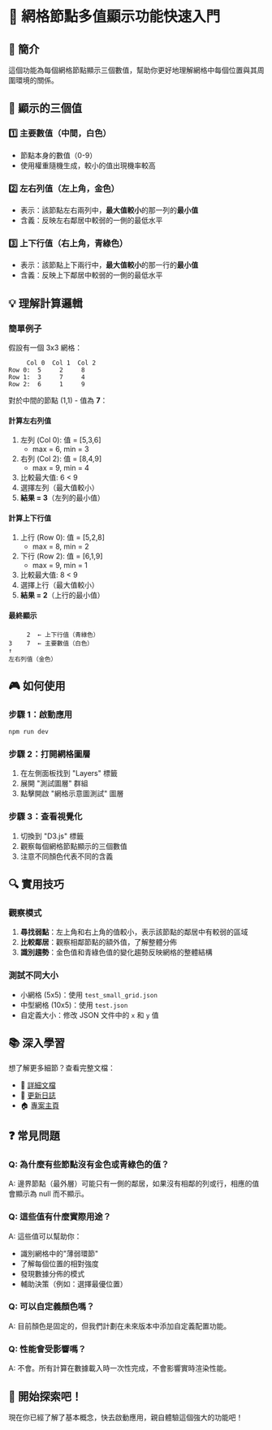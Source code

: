 # 🚀 網格節點多值顯示功能快速入門

## 📖 簡介

這個功能為每個網格節點顯示三個數值，幫助你更好地理解網格中每個位置與其周圍環境的關係。

## 🎯 顯示的三個值

### 1️⃣ 主要數值（中間，白色）

- 節點本身的數值（0-9）
- 使用權重隨機生成，較小的值出現機率較高

### 2️⃣ 左右列值（左上角，金色）

- 表示：該節點左右兩列中，**最大值較小**的那一列的**最小值**
- 含義：反映左右鄰居中較弱的一側的最低水平

### 3️⃣ 上下行值（右上角，青綠色）

- 表示：該節點上下兩行中，**最大值較小**的那一行的**最小值**
- 含義：反映上下鄰居中較弱的一側的最低水平

## 💡 理解計算邏輯

### 簡單例子

假設有一個 3x3 網格：

```
     Col 0  Col 1  Col 2
Row 0:  5     2     8
Row 1:  3     7     4
Row 2:  6     1     9
```

對於中間的節點 (1,1) - 值為 **7**：

#### 計算左右列值

1. 左列 (Col 0): 值 = [5,3,6]
   - max = 6, min = 3
2. 右列 (Col 2): 值 = [8,4,9]
   - max = 9, min = 4
3. 比較最大值: 6 < 9
4. 選擇左列（最大值較小）
5. **結果 = 3**（左列的最小值）

#### 計算上下行值

1. 上行 (Row 0): 值 = [5,2,8]
   - max = 8, min = 2
2. 下行 (Row 2): 值 = [6,1,9]
   - max = 9, min = 1
3. 比較最大值: 8 < 9
4. 選擇上行（最大值較小）
5. **結果 = 2**（上行的最小值）

#### 最終顯示

```
     2  ← 上下行值（青綠色）
3    7  ← 主要數值（白色）
↑
左右列值（金色）
```

## 🎮 如何使用

### 步驟 1：啟動應用

```bash
npm run dev
```

### 步驟 2：打開網格圖層

1. 在左側面板找到 "Layers" 標籤
2. 展開 "測試圖層" 群組
3. 點擊開啟 "網格示意圖測試" 圖層

### 步驟 3：查看視覺化

1. 切換到 "D3.js" 標籤
2. 觀察每個網格節點顯示的三個數值
3. 注意不同顏色代表不同的含義

## 🔍 實用技巧

### 觀察模式

1. **尋找弱點**：左上角和右上角的值較小，表示該節點的鄰居中有較弱的區域
2. **比較鄰居**：觀察相鄰節點的額外值，了解整體分佈
3. **識別趨勢**：金色值和青綠色值的變化趨勢反映網格的整體結構

### 測試不同大小

- 小網格 (5x5)：使用 `test_small_grid.json`
- 中型網格 (10x5)：使用 `test.json`
- 自定義大小：修改 JSON 文件中的 `x` 和 `y` 值

## 📚 深入學習

想了解更多細節？查看完整文檔：

- 📖 [詳細文檔](GRID_VALUES_DOCUMENTATION.md)
- 📝 [更新日誌](../CHANGELOG_GRID_VALUES.md)
- 🏠 [專案主頁](../README.md)

## ❓ 常見問題

### Q: 為什麼有些節點沒有金色或青綠色的值？

A: 邊界節點（最外層）可能只有一側的鄰居，如果沒有相鄰的列或行，相應的值會顯示為 null 而不顯示。

### Q: 這些值有什麼實際用途？

A: 這些值可以幫助你：

- 識別網格中的"薄弱環節"
- 了解每個位置的相對強度
- 發現數據分佈的模式
- 輔助決策（例如：選擇最優位置）

### Q: 可以自定義顏色嗎？

A: 目前顏色是固定的，但我們計劃在未來版本中添加自定義配置功能。

### Q: 性能會受影響嗎？

A: 不會。所有計算在數據載入時一次性完成，不會影響實時渲染性能。

## 🎉 開始探索吧！

現在你已經了解了基本概念，快去啟動應用，親自體驗這個強大的功能吧！

